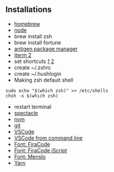 ## Installations

- [homebrew](https://brew.sh/index_it.html)
- [node](https://nodejs.org/it/)
- brew install zsh
- brew install fortune
- [antigen package manager](https://github.com/zsh-users/antigen)
- [iterm 2](https://www.iterm2.com/)
- set shortcuts [1](https://stackoverflow.com/questions/6205157/iterm-2-how-to-set-keyboard-shortcuts-to-jump-to-beginning-end-of-line) [2](https://coderwall.com/p/ds2dha/word-line-deletion-and-navigation-shortcuts-in-iterm2)
- create ~/.zshrc
- create ~/.hushlogin
- Making zsh default shell
```
sudo echo "$(which zsh)" >> /etc/shells
chsh -s $(which zsh)
```
- restart terminal
- [spectacle](https://www.spectacleapp.com/)
- [nvm](https://github.com/creationix/nvm)
- [git](https://git-scm.com/)
- [VSCode](https://code.visualstudio.com/)
- [VSCode from command line](https://stackoverflow.com/questions/44269510/how-to-run-visual-studio-code-from-the-command-line)
- [Font: FiraCode](https://github.com/tonsky/FiraCode)
- [Font: FiraCode iScript](https://github.com/kencrocken/FiraCodeiScript)
- [Font: Menslo](https://github.com/powerline/fonts/blob/master/Meslo%20Slashed/Meslo%20LG%20M%20Regular%20for%20Powerline.ttf)
- [Yarn](https://yarnpkg.com/lang/en/docs/install/)
